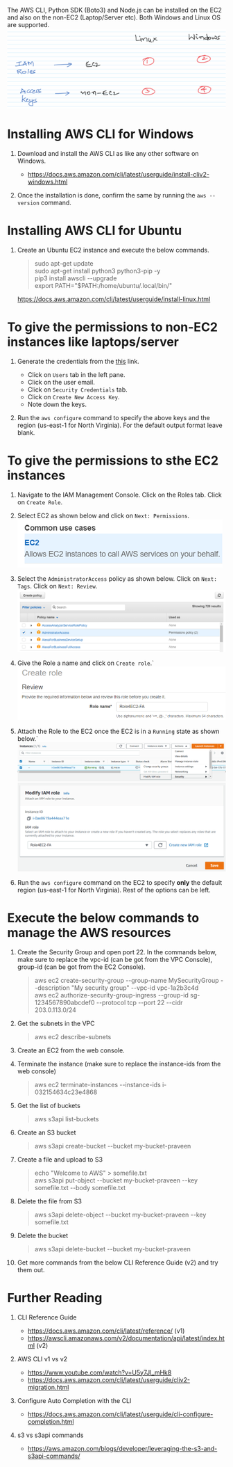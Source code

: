The AWS CLI, Python SDK (Boto3) and Node.js can be installed on the EC2 and also on the non-EC2 (Laptop/Server etc). Both Windows and Linux OS are supported.\
![](../images/2020-11-07-06-51-24.png)

# Installing AWS CLI for Windows

1. Download and install the AWS CLI as like any other software on Windows.
    - https://docs.aws.amazon.com/cli/latest/userguide/install-cliv2-windows.html

1. Once the installation is done, confirm the same by running the `aws --version` command.

# Installing AWS CLI for Ubuntu

1. Create an Ubuntu EC2 instance and execute the below commands.
    >sudo apt-get update\
    >sudo apt-get install python3 python3-pip -y\
    >pip3 install awscli --upgrade\
    >export PATH="$PATH:/home/ubuntu/.local/bin/"

    https://docs.aws.amazon.com/cli/latest/userguide/install-linux.html

# To give the permissions to **non-EC2** instances like laptops/server

1. Generate the credentials from the [this](https://console.aws.amazon.com/iam/home?region=us-east-1#/home) link.
    - Click on `Users` tab in the left pane.
    - Click on the user email.
    - Click on `Security Credentials` tab.
    - Click on `Create New Access Key`.
    - Note down the keys.

1. Run the `aws configure` command to specify the above keys and the region (us-east-1 for North Virginia). For the default output format leave blank.

# To give the permissions to sthe **EC2** instances

1. Navigate to the IAM Management Console. Click on the Roles tab. Click on `Create Role`.

1. Select EC2 as shown below and click on `Next: Permissions`.\
![](../images/2020-11-06-20-25-40.png)

1. Select the `AdministratorAccess` policy as shown below. Click on `Next: Tags`. Click on `Next: Review`.\
![](../images/2020-11-06-20-26-56.png)

1. Give the Role a name and click on `Create role`.`
![](../images/2020-11-06-20-29-54.png)

1. Attach the Role to the EC2 once the EC2 is in a `Running` state as shown below.`\
![](../images/2020-11-06-20-35-06.png)
![](../images/2020-11-06-20-36-37.png)

1. Run the `aws configure` command on the EC2 to specify **only** the default region (us-east-1 for North Virginia). Rest of the options can be left.

# Execute the below commands to manage the AWS resources

1. Create the Security Group and open port 22. In the commands below, make sure to replace the vpc-id (can be got from the VPC Console), group-id (can be got from the EC2 Console).
    >aws ec2 create-security-group --group-name MySecurityGroup --description "My security group" --vpc-id vpc-1a2b3c4d\
    >aws ec2 authorize-security-group-ingress --group-id sg-1234567890abcdef0 --protocol tcp --port 22 --cidr 203.0.113.0/24

1. Get the subnets in the VPC
    >aws ec2 describe-subnets

1. Create an EC2 from the web console.

1. Terminate the instance (make sure to replace the instance-ids from the web console)
    >aws ec2 terminate-instances --instance-ids i-032154634c23e4868

1. Get the list of buckets
    >aws s3api list-buckets

1. Create an S3 bucket
    >aws s3api create-bucket --bucket my-bucket-praveen

1. Create a file and upload to S3
    >echo "Welcome to AWS" > somefile.txt\
    >aws s3api put-object --bucket my-bucket-praveen --key somefile.txt --body somefile.txt

1. Delete the file from S3
    >aws s3api delete-object --bucket my-bucket-praveen --key somefile.txt

1. Delete the bucket
    >aws s3api delete-bucket --bucket my-bucket-praveen

1. Get more commands from the below CLI Reference Guide (v2) and try them out.

# Further Reading

1. CLI Reference Guide
    - https://docs.aws.amazon.com/cli/latest/reference/ (v1)
    - https://awscli.amazonaws.com/v2/documentation/api/latest/index.html (v2)

1. AWS CLI v1 vs v2
    - https://www.youtube.com/watch?v=U5y7JI_mHk8
    - https://docs.aws.amazon.com/cli/latest/userguide/cliv2-migration.html

1. Configure Auto Completion with the CLI
    - https://docs.aws.amazon.com/cli/latest/userguide/cli-configure-completion.html

1. s3 vs s3api commands
    - https://aws.amazon.com/blogs/developer/leveraging-the-s3-and-s3api-commands/